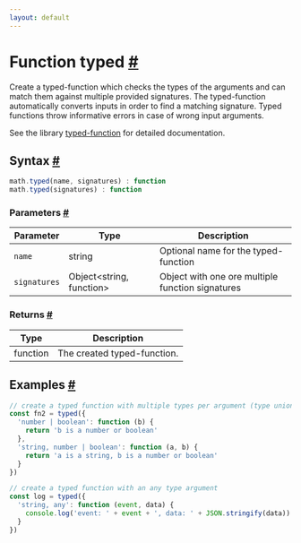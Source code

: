 ```yaml
---
layout: default
---
```


<!-- Note: This file is automatically generated from source code comments. Changes made in this file will be overridden. -->

<h1 id="function-typed">Function typed <a href="#function-typed" title="Permalink">#</a></h1>

Create a typed-function which checks the types of the arguments and
can match them against multiple provided signatures. The typed-function
automatically converts inputs in order to find a matching signature.
Typed functions throw informative errors in case of wrong input arguments.

See the library [typed-function](https://github.com/josdejong/typed-function)
for detailed documentation.


<h2 id="syntax">Syntax <a href="#syntax" title="Permalink">#</a></h2>

```js
math.typed(name, signatures) : function
math.typed(signatures) : function
```

<h3 id="parameters">Parameters <a href="#parameters" title="Permalink">#</a></h3>

Parameter | Type | Description
--------- | ---- | -----------
`name` | string | Optional name for the typed-function
`signatures` | Object&lt;string, function&gt; | Object with one ore multiple function signatures

<h3 id="returns">Returns <a href="#returns" title="Permalink">#</a></h3>

Type | Description
---- | -----------
function | The created typed-function.


<h2 id="examples">Examples <a href="#examples" title="Permalink">#</a></h2>

```js
// create a typed function with multiple types per argument (type union)
const fn2 = typed({
  'number | boolean': function (b) {
    return 'b is a number or boolean'
  },
  'string, number | boolean': function (a, b) {
    return 'a is a string, b is a number or boolean'
  }
})

// create a typed function with an any type argument
const log = typed({
  'string, any': function (event, data) {
    console.log('event: ' + event + ', data: ' + JSON.stringify(data))
  }
})
```


